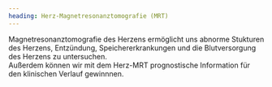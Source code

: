 ```yaml
---
heading: Herz-Magnetresonanztomografie (MRT)
---
```


Magnetresonanztomografie des Herzens ermöglicht uns abnorme Stukturen des Herzens, Entzündung, Speichererkrankungen und die Blutversorgung des Herzens zu untersuchen.  
Außerdem können wir mit dem Herz-MRT prognostische Information für den klinischen Verlauf gewinnnen. 